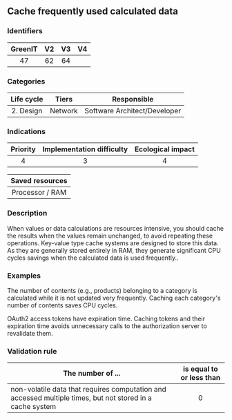 ## Cache frequently used calculated data

### Identifiers

| GreenIT | V2  | V3  |  V4  |
|:-------:|:---:|:---:|:----:|
|   47    | 62  | 64  |      |

### Categories

| Life cycle |  Tiers  |         Responsible          |
|:----------:|:-------:|:----------------------------:|
| 2. Design  | Network | Software Architect/Developer |

### Indications

|      Priority      | Implementation difficulty | Ecological impact |
|:------------------:|:-------------------------:|:-----------------:|
|         4          |             3             |         4         |

|                      Saved resources                      |
|:---------------------------------------------------------:|
|                      Processor / RAM                      |

### Description

When values or data calculations are resources intensive, you should cache the results when the values remain unchanged, to avoid repeating these operations. 
Key-value type cache systems are designed to store this data. As they are generally stored entirely in RAM, they generate significant CPU cycles savings when the calculated data is used frequently..

### Examples

The number of contents (e.g., products) belonging to a category is calculated while it is not updated very frequently. Caching each category's number of contents saves CPU cycles.

OAuth2 access tokens have expiration time. Caching tokens and their expiration time avoids unnecessary calls to the authorization server to revalidate them.

### Validation rule

| The number of ...     | is equal to or less than   |  
|-------------------|:-------------------------:|
| non-volatile data that requires computation and accessed multiple times, but not stored in a cache system  |  0 |
